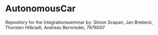 # AutonomousCar
Repository for the Integrationsseminar
by:
Simon Scapan, 
Jan Brebeck,
Thorsten Hilbradt,
Andreas Bernrieder, 7876007

